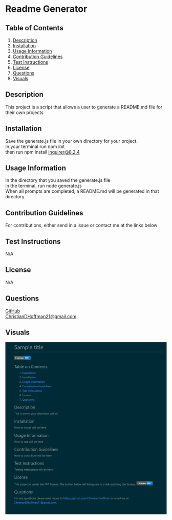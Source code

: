 # Readme Generator

## Table of Contents
  1. [Description](#description)
  2. [Installation](#installation)
  3. [Usage Information](#usage-information)
  4. [Contribution Guidelines](#contribution-guidelines)
  5. [Test Instructions](#test-instructions)
  6. [License](#license)
  7. [Questions](#questions)
  8. [Visuals](#visuals)

  ## Description
This project is a script that allows a user to generate a README.md file for their own projects
  ## Installation
Save the generate.js file in your own directory for your project. \
In your terminal run npm init\
then run npm install inquirer@8.2.4
  ## Usage Information
In the directory that you saved the generate.js file\
in the terminal, run node generate.js\
When all prompts are completed, a README.md will be generated in that directory
  ## Contribution Guidelines
For contributions, either send in a issue or contact me at the links below
  ## Test Instructions
N/A
  ## License
N/A
  ## Questions
[GitHub](https://GitHub.com/Christian-Hoffman) \
[ChristianDHoffman21@gmail.com](mailto:ChristianDHoffman21@gmail.com)

  ## Visuals
![Generated README](./images/generatesREADME.png)